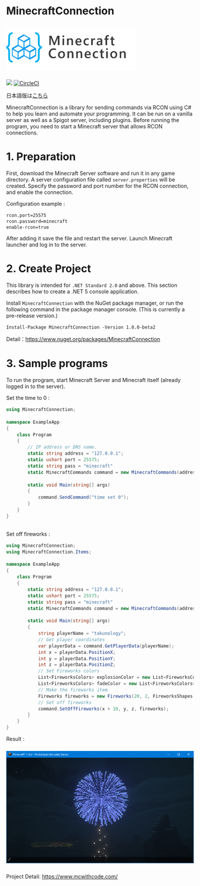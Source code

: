 # MinecraftConnection
<div>
<img src="./images/logo.png" width="350" hspace="0" vspace="10">
</div>

![](https://img.shields.io/badge/Minecraft%20Version-1.15~-brightgreen)
[![CircleCI](https://circleci.com/gh/takunology/MinecraftConnection/tree/main.svg?style=shield)](https://circleci.com/gh/takunology/MinecraftConnection/tree/main)

日本語版は[こちら](https://github.com/takunology/MinecraftConnection/blob/main/README_JP.md)

MinecraftConnection is a library for sending commands via RCON using C# to help you learn and automate your programming. It can be run on a vanilla server as well as a Spigot server, including plugins. Before running the program, you need to start a Minecraft server that allows RCON connections.

# 1. Preparation
First, download the Minecraft Server software and run it in any game directory. A server configuration file called `server.properties` will be created. Specify the password and port number for the RCON connection, and enable the connection.

Configuration example :

```
rcon.port=25575
rcon.password=minecraft
enable-rcon=true
```

After adding it save the file and restart the server.   Launch Minecraft launcher and log in to the server. </br>

# 2. Create Project
This library is intended for `.NET Standard 2.0` and above. This section describes how to create a .NET 5 console application. 

Install `MinecraftConnection` with the NuGet package manager, or run the following command in the package manager console. (This is currently a pre-release version.)

```
Install-Package MinecraftConnection -Version 1.0.0-beta2
```

Detail：https://www.nuget.org/packages/MinecraftConnection
</br>

# 3. Sample programs
To run the program, start Minecraft Server and Minecraft itself (already logged in to the server). 

Set the time to 0 :

```cs
using MinecraftConnection;

namespace ExampleApp
{
    class Program
    {
        // IP address or DNS name.
        static string address = "127.0.0.1";
        static ushort port = 25575;
        static string pass = "minecraft"
        static MinecraftCommands command = new MinecraftCommands(address, port, pass);

        static void Main(string[] args)
        {
            command.SendCommand("time set 0");
        }
    }
}
```
</br>
Set off fireworks :

```cs
using MinecraftConnection;
using MinecraftConnection.Items;

namespace ExampleApp
{
    class Program
    {
        static string address = "127.0.0.1";
        static ushort port = 25575;
        static string pass = "minecraft"
        static MinecraftCommands command = new MinecraftCommands(address, port, pass);

        static void Main(string[] args)
        {
            string playerName = "takunology";
            // Get player coordinates
            var playerData = command.GetPlayerData(playerName);
            int x = playerData.PositionX;
            int y = playerData.PositionY;
            int z = playerData.PositionZ;
            // Set Fireworks colors
            List<FireworksColors> explosionColor = new List<FireworksColors>() { FireworksColors.BLUE };
            List<FireworksColors> fadeColor = new List<FireworksColors>() { FireworksColors.CYAN };
            // Make the fireworks item
            Fireworks fireworks = new Fireworks(20, 2, FireworksShapes.LargeBall, false, true, explosionColor, fadeColor);
            // Set off fireworks
            command.SetOffFireworks(x + 10, y, z, fireworks);
        }
    }
}
```

Result :

<img src="./images/fireworks_sample.png" width="550" hspace="0" vspace="10">

</br>

Project Detail: https://www.mcwithcode.com/
